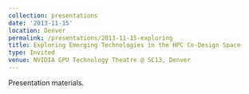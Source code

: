 ```yaml
---
collection: presentations
date: '2013-11-15'
location: Denver
permalink: /presentations/2013-11-15-exploring
title: Exploring Emerging Technologies in the HPC Co-Design Space
type: Invited
venue: NVIDIA GPU Technology Theatre @ SC13, Denver
---
```


Presentation materials.

